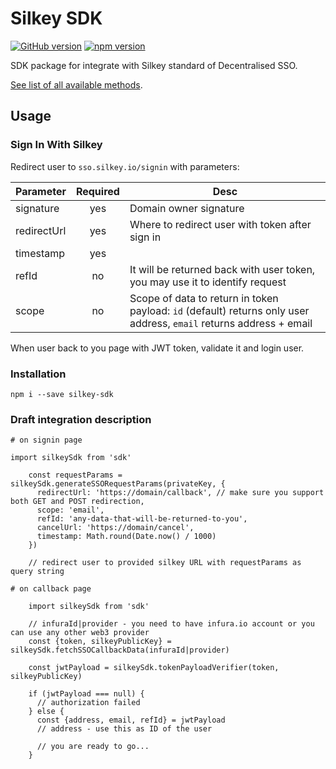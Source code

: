 # Silkey SDK
[![GitHub version](https://badge.fury.io/gh/Silkey-Team%2Fsilkey-sdk.svg)](https://badge.fury.io/gh/Silkey-Team%2Fsilkey-sdk)
[![npm version](https://badge.fury.io/js/silkey-sdk.svg)](//npmjs.com/package/silkey-sdk)

SDK package for integrate with Silkey standard of Decentralised SSO.

[See list of all available methods](./DOCS.md).

## Usage

### Sign In With Silkey

Redirect user to `sso.silkey.io/signin` with parameters:

| Parameter     | Required  | Desc  |
| ------------- |:---------:| ----- |
| signature     | yes | Domain owner signature |
| redirectUrl   | yes | Where to redirect user with token after sign in |
| timestamp     | yes |    |
| refId         | no  | It will be returned back with user token, you may use it to identify request |
| scope         | no  | Scope of data to return in token payload: `id` (default) returns only user address, `email` returns address + email |


When user back to you page with JWT token, validate it and login user.

### Installation

```
npm i --save silkey-sdk
```

### Draft integration description

```
# on signin page

import silkeySdk from 'sdk'

    const requestParams = silkeySdk.generateSSORequestParams(privateKey, {
      redirectUrl: 'https://domain/callback', // make sure you support both GET and POST redirection,
      scope: 'email',
      refId: 'any-data-that-will-be-returned-to-you',
      cancelUrl: 'https://domain/cancel',
      timestamp: Math.round(Date.now() / 1000)
    })

    // redirect user to provided silkey URL with requestParams as query string

# on callback page

    import silkeySdk from 'sdk'

    // infuraId|provider - you need to have infura.io account or you can use any other web3 provider
    const {token, silkeyPublicKey} = silkeySdk.fetchSSOCallbackData(infuraId|provider)

    const jwtPayload = silkeySdk.tokenPayloadVerifier(token, silkeyPublicKey)

    if (jwtPayload === null) {
      // authorization failed
    } else {
      const {address, email, refId} = jwtPayload
      // address - use this as ID of the user

      // you are ready to go...
    }
```
